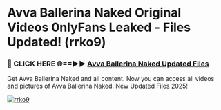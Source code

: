 # Avva Ballerina Naked Original Videos 0nlyFans Leaked - Files Updated! (rrko9)

<h3>🔴 CLICK HERE 🌐==►► <a href="https://tinyurl.com/yckcrads" rel="nofollow">Avva Ballerina Naked Updated Files</a></h3>

Get Avva Ballerina Naked and all content. Now you can access all videos and pictures of Avva Ballerina Naked. New Updated Files 2025!

[![rrko9](https://i.imgur.com/hpKpOFt.gif)](https://tinyurl.com/yckcrads)
